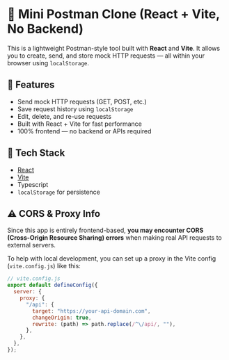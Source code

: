 # 📨 Mini Postman Clone (React + Vite, No Backend)

This is a lightweight Postman-style tool built with **React** and **Vite**. It allows you to create, send, and store mock HTTP requests — all within your browser using `localStorage`.

## 🚀 Features

- Send mock HTTP requests (GET, POST, etc.)
- Save request history using `localStorage`
- Edit, delete, and re-use requests
- Built with React + Vite for fast performance
- 100% frontend — no backend or APIs required

## 🔧 Tech Stack

- [React](https://reactjs.org/)
- [Vite](https://vitejs.dev/)
- Typescript
- `localStorage` for persistence

## ⚠️ CORS & Proxy Info

Since this app is entirely frontend-based, **you may encounter CORS (Cross-Origin Resource Sharing) errors** when making real API requests to external servers.

To help with local development, you can set up a proxy in the Vite config (`vite.config.js`) like this:

```js
// vite.config.js
export default defineConfig({
  server: {
    proxy: {
      "/api": {
        target: "https://your-api-domain.com",
        changeOrigin: true,
        rewrite: (path) => path.replace(/^\/api/, ""),
      },
    },
  },
});
```
